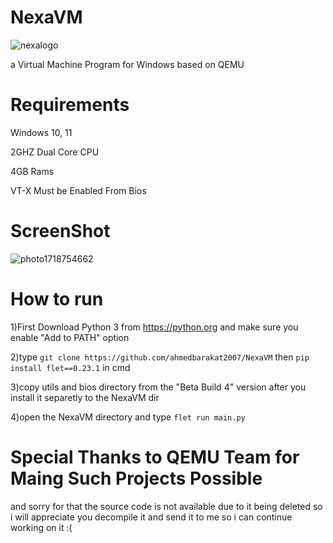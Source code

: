 # NexaVM

![nexalogo](https://github.com/ahmedbarakat2007/NexaVM/assets/118398763/e3f5b454-f453-4b75-ae5f-88e9cfcdbc2e)

a Virtual Machine Program for Windows based on QEMU

# Requirements

Windows 10, 11

2GHZ Dual Core CPU

4GB Rams

VT-X Must be Enabled From Bios

# ScreenShot

![photo1718754662](https://github.com/ahmedbarakat2007/NexaVM/assets/118398763/116ae63e-801a-4775-af05-1db025eaffa6)

# How to run

1)First Download Python 3 from https://python.org and make sure you enable "Add to PATH" option

2)type ```git clone https://github.com/ahmedbarakat2007/NexaVM``` then ```pip install flet==0.23.1``` in cmd

3)copy utils and bios directory from the "Beta Build 4" version after you install it separetly to the NexaVM dir

4)open the NexaVM directory and type ```flet run main.py```

# Special Thanks to QEMU Team for Maing Such Projects Possible

and sorry for that the source code is not available due to it being deleted so i will appreciate you decompile it and send it to me so i can continue working on it :(

